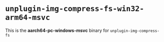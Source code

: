 # `unplugin-img-compress-fs-win32-arm64-msvc`

This is the **aarch64-pc-windows-msvc** binary for `unplugin-img-compress-fs`
